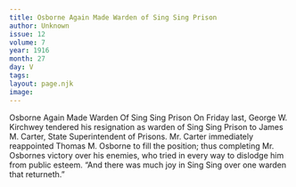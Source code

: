 ```yaml
---
title: Osborne Again Made Warden of Sing Sing Prison
author: Unknown
issue: 12
volume: 7
year: 1916
month: 27
day: V
tags:
layout: page.njk
image:
---
```

Osborne Again Made Warden Of Sing Sing Prison        On Friday last, George W. Kirchwey tendered his resignation as warden of Sing Sing Prison to James M. Carter, State Superintendent of Prisons.       Mr. Carter immediately reappointed Thomas M. Osborne to fill the position; thus completing Mr. Osbornes victory over his enemies, who tried in every way to dislodge him from public esteem. “And there was much joy in Sing Sing over one warden that returneth.”                   
